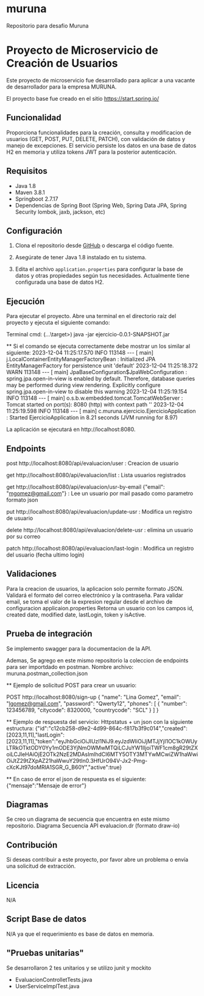 # muruna
Repositorio para desafio Muruna

# Proyecto de Microservicio de Creación de Usuarios

Este proyecto de microservicio fue desarrollado para aplicar a una vacante de desarrollador para la empresa MURUNA.

El proyecto base fue creado en el sitio https://start.spring.io/

## Funcionalidad
Proporciona funcionalidades para la creación, consulta y modificacion de usuarios (GET, POST, PUT, DELETE, PATCH), con validación de datos y manejo de excepciones. 
El servicio persiste los datos en una base de datos H2 en memoria y utiliza tokens JWT para la posterior autenticación.

## Requisitos

- Java 1.8
- Maven 3.8.1
- Springboot 2.7.17
- Dependencias de Spring Boot (Spring Web, Spring Data JPA, Spring Security lombok, jaxb, jackson, etc)

## Configuración

1. Clona el repositorio desde [GitHub](https://github.com/MauroGomezDev/muruna/tree/main) o descarga el código fuente.

2. Asegúrate de tener Java 1.8 instalado en tu sistema.

3. Edita el archivo `application.properties` para configurar la base de datos y otras propiedades según tus necesidades.
   Actualmente tiene configurada una base de datos H2.

## Ejecución

Para ejecutar el proyecto. Abre una terminal en el directorio raíz del proyecto y ejecuta el siguiente comando:

Terminal cmd: (...\target>)
java -jar ejercicio-0.0.1-SNAPSHOT.jar


** Si el comando se ejecuta correctamente debe mostrar un los similar al siguiente:
2023-12-04 11:25:17.570  INFO 113148 --- [           main] j.LocalContainerEntityManagerFactoryBean : Initialized JPA EntityManagerFactory for persistence unit 'default'
2023-12-04 11:25:18.372  WARN 113148 --- [           main] JpaBaseConfiguration$JpaWebConfiguration : spring.jpa.open-in-view is enabled by default. Therefore, database queries may be performed during view rendering. Explicitly configure spring.jpa.open-in-view to disable this warning
2023-12-04 11:25:19.154  INFO 113148 --- [           main] o.s.b.w.embedded.tomcat.TomcatWebServer  : Tomcat started on port(s): 8080 (http) with context path ''
2023-12-04 11:25:19.598  INFO 113148 --- [           main] c.muruna.ejercicio.EjercicioApplication  : Started EjercicioApplication in 8.21 seconds (JVM running for 8.97)

La aplicación se ejecutará en http://localhost:8080.

## Endpoints
post http://localhost:8080/api/evaluacion/user   : Creacion de usuario

get http://localhost:8080/api/evaluacion/list          : Lista usuarios registrados

get http://localhost:8080/api/evaluacion/usr-by-email {"email": "mgomez@gmail.com"} : Lee un usuario por mail pasado como parametro formato json

put http://localhost:8080/api/evaluacion/update-usr : Modifica un registro de usuario

delete http://localhost:8080/api/evaluacion/delete-usr : elimina un usuario por su correo

patch http://localhost:8080/api/evaluacion/last-login : Modifica un registro del usuario (fecha ultimo login)

## Validaciones
Para la creacion de usuarios, la aplicacion solo permite formato JSON. 
Validará el formato del correo electrónico y la contraseña. 
Para validar email, se toma el valor de la expresion regular desde el archivo de configuracion applicaion.properties
Retorna un usuario con los campos id, created date, modified date, lastLogin, token y isActive.

## Prueba de integración
Se implemento swagger para la documentacion de la API.

Ademas, Se agrego en este mismo repositorio la coleccion de endpoints para ser importdado en postman.
Nombre archivo: muruna.postman_collection.json

** Ejemplo de solicitud POST para crear un usuario:

POST http://localhost:8080/sign-up
{
  "name": "Lina Gomez",
  "email": "lgomez@gmail.com",
  "password": "Qwerty12",
  "phones": [
    {
      "number": 123456789,
      "citycode": 8320000,
      "countrycode": "SCL"
    }
  ]
}

** Ejemplo de respuesta del servicio: Httpstatus + un json con la siguiente estructura:
{"id":"c12cb258-d9e2-4d99-864c-f817b3f9c014","created":[2023,11,11],"lastLogin":[2023,11,11],"token":"eyJhbGciOiJIUzI1NiJ9.eyJzdWIiOiJjMTJjYjI1OC1kOWUyLTRkOTktODY0Yy1mODE3YjNmOWMwMTQiLCJuYW1lIjoiTWF1cm8gR29tZXoiLCJleHAiOjE2OTk2NzE2MDAsImlhdCI6MTY5OTY3MTYwMCwiZW1haWwiOiJtZ29tZXpAZ21haWwuY29tIn0.3HfUrO94V-Jx2-Pmg-cXcKJt97doMRlA1SGR_G_B60Y","active":true}

** En caso de error el json de respuesta es el siguiente:
{"mensaje":"Mensaje de error"}

## Diagramas
Se creo un diagrama de secuencia que encuentra en este mismo repositorio.
Diagrama Secuencia API evaluacion.dr (formato draw-io)

## Contribución
Si deseas contribuir a este proyecto, por favor abre un problema o envía una solicitud de extracción.

## Licencia
N/A

## Script Base de datos
N/A ya que el requerimiento es base de datos en memoria.

## "Pruebas unitarias" 
Se desarrollaron 2 tes unitarios y se utilizo junit y mockito
- EvaluacionControlletTests.java
- UserServiceImplTest.java








